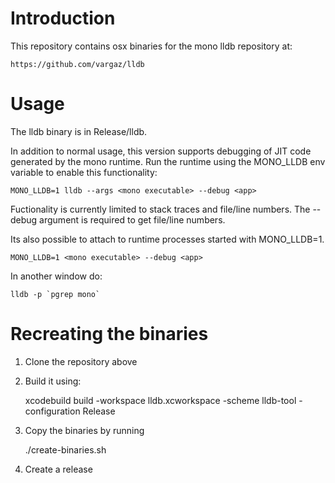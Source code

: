 
Introduction
============

This repository contains osx binaries for the mono lldb repository at:

	https://github.com/vargaz/lldb

Usage
=====

The lldb binary is in Release/lldb.

In addition to normal usage, this version supports debugging of JIT code generated by the mono runtime. Run the runtime using the MONO_LLDB env variable to enable this functionality:

	MONO_LLDB=1 lldb --args <mono executable> --debug <app>

Fuctionality is currently limited to stack traces and file/line numbers. The --debug argument is required to get file/line numbers.

Its also possible to attach to runtime processes started with MONO_LLDB=1.

	MONO_LLDB=1 <mono executable> --debug <app>

In another window do:

	lldb -p `pgrep mono`

Recreating the binaries
=======================

1. Clone the repository above
2. Build it using:

	xcodebuild build -workspace lldb.xcworkspace -scheme lldb-tool -configuration Release

3. Copy the binaries by running

	./create-binaries.sh <lldb source dir>

4. Create a release

